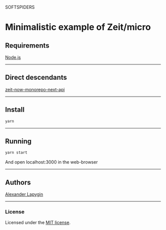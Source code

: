 SOFTSPIDERS

# Minimalistic example of Zeit/micro

## Requirements

[Node.js](https://nodejs.org/en/download/package-manager/)

---

## Direct descendants

[zeit-now-monorepo-next-api](https://github.com/softspiders/zeit-now-monorepo-next-api)

---

## Install

```sh
yarn
```

---

## Running

```sh
yarn start
```

And open localhost:3000 in the web-browser

---

## Authors

[Alexander Lapygin](https://github.com/AlexanderLapygin)

---

### License

Licensed under the [MIT license](./LICENSE).
